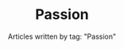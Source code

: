 ---
layout: blog_by_tag
title: 'Passion'
subtitle: 'Articles written by tag: "Passion"'
tag: passion
permalink: /tags/passion/
---